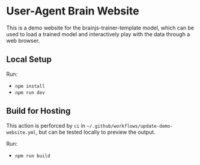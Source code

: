 # User-Agent Brain Website

This is a demo website for the brainjs-trainer-template model, which can be used to load a trained model and interactively play with the data through a web browser.

## Local Setup

Run:
- `npm install`
- `npm run dev`

## Build for Hosting

This action is perforced by `ci` in `~/.github/workflows/update-demo-website.yml`, but can be tested locally to preview the output.

Run:
- `npm run build`


